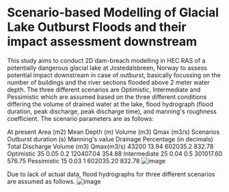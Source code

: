 # Scenario-based Modelling of Glacial Lake Outburst Floods and their impact assessment downstream

This study aims to conduct 2D dam-breach modelling in HEC RAS of a potentially dangerous glacial lake at Jostedalsbreen, Norway to assess potential impact downstream in case of outburst, basically focussing on the number of buildings and the river sections flooded above 2 meter water depth. The three different scenarios are Optimistic, Intermediate and Pessimistic which are assumed based on the three different conditions differing the volume of drained water at the lake,  flood hydrograph (flood duration, peak discharge, peak discharge time), and manning's roughness coefficient. The scenario parameters are as follows:

At present	Area (m2)	Mean Depth (m)	Volume (m3)	Qmax (m3/s)	Scenarios	Outburst duration (s)	Manning's value	Drainage Percentage (in decimals)	Total Discharge Volume (m3)	Qmax(m3/s)
	43200	13.94	602035.2	832.78	Optimistic	35	0.05	0.2	120407.04	354.88
					Intermediate	25	0.04	0.5	301017.60	576.75
					Pessimistic	15	0.03	1	602035.20	832.78
![image](https://user-images.githubusercontent.com/114010808/235077743-fba576d6-6a82-4056-9ea0-f03c4458ed59.png)


Due to lack of actual data, flood hydrographs for three different scenarios are assumed as follows. 
![image](https://user-images.githubusercontent.com/114010808/235077268-8f8b8db8-8371-41e7-9a6d-01341505ec20.png)
